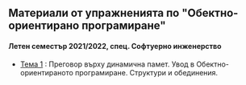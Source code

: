 ## Материали от упражненията по "Обектно-ориентирано програмиране"
#### Летен семестър 2021/2022, спец. Софтуерно инженерство

- [Тема 1](https://github.com/s1dvicious/OOP-Software-Engineering-21-22/blob/main/Sem%2001/README.md) : Преговор върху динамична памет. Увод в Обектно-ориентираното програмиране. Структури и обединения.
